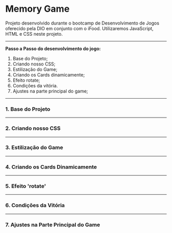 # Memory Game
Projeto desenvolvido durante o bootcamp de Desenvolvimento de Jogos oferecido pela DIO em conjunto com o iFood. Utilizaremos JavaScript, HTML e CSS neste projeto. 

_____

**Passo a Passo do desenvolvimento do jogo:**

1. Base do Projeto;
2. Criando nosso CSS;
3. Estilização do Game;
4. Criando os Cards dinamicamente;
5. Efeito rotate;
6. Condições da vitória.
7. Ajustes na parte principal do game;



____________

### 1. Base do Projeto







____________

### 2. Criando nosso CSS







______

### 3. Estilização do Game







___________

### 4. Criando os Cards Dinamicamente





___________

### 5. Efeito 'rotate'







______

### 6. Condições da Vitória







___________

### 7. Ajustes na Parte Principal do Game

